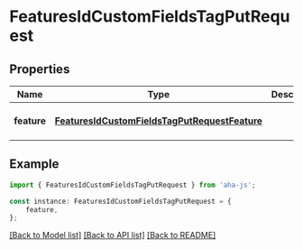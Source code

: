 # FeaturesIdCustomFieldsTagPutRequest


## Properties

Name | Type | Description | Notes
------------ | ------------- | ------------- | -------------
**feature** | [**FeaturesIdCustomFieldsTagPutRequestFeature**](FeaturesIdCustomFieldsTagPutRequestFeature.md) |  | [optional] [default to undefined]

## Example

```typescript
import { FeaturesIdCustomFieldsTagPutRequest } from 'aha-js';

const instance: FeaturesIdCustomFieldsTagPutRequest = {
    feature,
};
```

[[Back to Model list]](../README.md#documentation-for-models) [[Back to API list]](../README.md#documentation-for-api-endpoints) [[Back to README]](../README.md)
